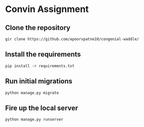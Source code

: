 # Convin Assignment

## Clone the repository

`gir clone https://github.com/apoorvpatne10/congenial-waddle/`

## Install the requirements

`pip install -r requirements.txt`

## Run initial migrations

`python manage.py migrate`

## Fire up the local server

`python manage.py runserver`



